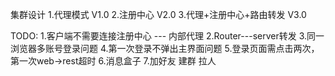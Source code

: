 集群设计
  1.代理模式 V1.0
  2.注册中心 V2.0
  3.代理+注册中心+路由转发 V3.0
  
TODO:
    1.客户端不需要连接注册中心 --- 内部代理
    2.Router---server转发
    3.同一浏览器多账号登录问题
    4.第一次登录不弹出主界面问题
    5.登录页面需点击两次，第一次web->rest超时
    6.消息盒子
    7.加好友 建群 拉人
    